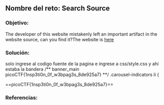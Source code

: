 ## Nombre del reto: Search Source


### Objetivo:
The developer of this website mistakenly left an important artifact in the website source, can you find it?The website is [here](http://saturn.picoctf.net:61941/)


### Solución:

solo ingrese al codigo fuente de la pagina e ingrese a css/style.css
y ahi estaba la bandera /** banner_main picoCTF{1nsp3ti0n_0f_w3bpag3s_8de925a7} **/
 .carousel-indicators li {

==picoCTF{1nsp3ti0n_0f_w3bpag3s_8de925a7}==

### Referencias: